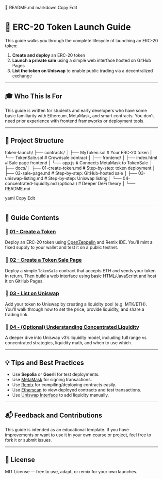 📄 README.md
markdown
Copy
Edit
# 🚀 ERC-20 Token Launch Guide

This guide walks you through the complete lifecycle of launching an ERC-20 token:

1. **Create and deploy** an ERC-20 token
2. **Launch a private sale** using a simple web interface hosted on GitHub Pages
3. **List the token on Uniswap** to enable public trading via a decentralized exchange

---

## 🎓 Who This Is For

This guide is written for students and early developers who have some basic familiarity with Ethereum, MetaMask, and smart contracts. You don’t need prior experience with frontend frameworks or deployment tools.

---

## 🧱 Project Structure

token-launch/ ├── contracts/ │ ├── MyToken.sol # Your ERC-20 token │ └── TokenSale.sol # Crowdsale contract │ ├── frontend/ │ ├── index.html # Sale page frontend │ └── app.js # Connects MetaMask to TokenSale │ ├── docs/ │ ├── 01-create-token.md # Step-by-step: token deployment │ ├── 02-sale-page.md # Step-by-step: GitHub-hosted sale │ ├── 03-uniswap-listing.md # Step-by-step: Uniswap listing │ └── 04-concentrated-liquidity.md (optional) # Deeper DeFi theory │ └── README.md

yaml
Copy
Edit

---

## 📘 Guide Contents

### 🔹 [01 - Create a Token](./docs/01-create-token.md)
Deploy an ERC-20 token using [OpenZeppelin](https://openzeppelin.com/contracts/) and Remix IDE. You'll mint a fixed supply to your wallet and test it on a public testnet.

### 🔹 [02 - Create a Token Sale Page](./docs/02-sale-page.md)
Deploy a simple `TokenSale` contract that accepts ETH and sends your token in return. Then build a web interface using basic HTML/JavaScript and host it on GitHub Pages.

### 🔹 [03 - List on Uniswap](./docs/03-uniswap-listing.md)
Add your token to Uniswap by creating a liquidity pool (e.g. MTK/ETH). You'll walk through how to set the price, provide liquidity, and share a trading link.

### 🔹 [04 - (Optional) Understanding Concentrated Liquidity](./docs/04-concentrated-liquidity.md)
A deeper dive into Uniswap v3’s liquidity model, including full range vs concentrated strategies, liquidity math, and when to use which.

---

## 💡 Tips and Best Practices

- Use **Sepolia** or **Goerli** for test deployments.
- Use [MetaMask](https://metamask.io) for signing transactions.
- Use [Remix](https://remix.ethereum.org) for compiling/deploying contracts easily.
- Use [Etherscan](https://sepolia.etherscan.io) to view deployed contracts and test transactions.
- Use [Uniswap Interface](https://app.uniswap.org) to add liquidity manually.

---

## 📬 Feedback and Contributions

This guide is intended as an educational template. If you have improvements or want to use it in your own course or project, feel free to fork it or submit issues.

---

## 📜 License

MIT License — free to use, adapt, or remix for your own launches.
